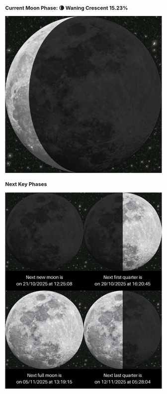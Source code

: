 ### Current Moon Phase: 🌘 Waning Crescent 15.23%
![Moon Phase](moonphase.png)
### Next Key Phases
![Gallery](gallery.png)